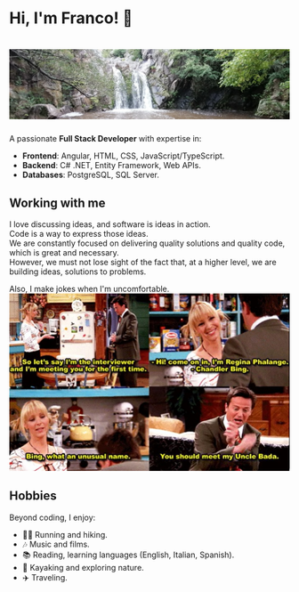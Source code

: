 # Hi, I'm Franco! 👋
# ![Waterfall](https://github.com/diprefranco/diprefranco/blob/main-readme-syntax/files/waterfall.jpg)

A passionate **Full Stack Developer** with expertise in:
- **Frontend**: Angular, HTML, CSS, JavaScript/TypeScript.
- **Backend**: C# .NET, Entity Framework, Web APIs.
- **Databases**: PostgreSQL, SQL Server.

## Working with me

I love discussing ideas, and software is ideas in action.<br />
Code is a way to express those ideas.<br />
We are constantly focused on delivering quality solutions and quality code, which is great and necessary.<br />
However, we must not lose sight of the fact that, at a higher level, we are building ideas, solutions to problems.

Also, I make jokes when I'm uncomfortable.
![Chandler Bing's Uncle Bada Joke](https://github.com/diprefranco/diprefranco/blob/main-readme-syntax/files/chandler-uncle-bada-joke.jpg)

## Hobbies

Beyond coding, I enjoy:
- 🏃‍♂️ Running and hiking.
- 🎶 Music and films.
- 📚 Reading, learning languages (English, Italian, Spanish).
- 🛶 Kayaking and exploring nature.
- ✈️ Traveling.
